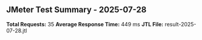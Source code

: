 ## JMeter Test Summary - 2025-07-28

**Total Requests:** 35
**Average Response Time:** 449 ms
**JTL File:** result-2025-07-28.jtl
